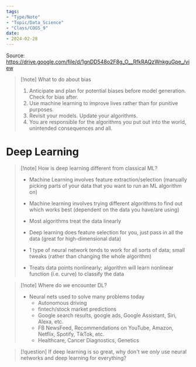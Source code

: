 ```yaml
---
tags:
- "Type/Note"
- "Topic/Data_Science"
- "Class/COGS_9"
date:
- 2024-02-28
---
```

Source: https://drive.google.com/file/d/1gnDD548o2F8g_O__RfkRAQzWnkguGpe_/view  

> [!note] What to do about bias  
> 1. Anticipate and plan for potential biases before model generation. Check for bias after.  
> 2. Use machine learning to improve lives rather than for punitive purposes.  
> 3. Revisit your models. Update your algorithms.  
> 4. You are responsible for the algorithms you put out into the world, unintended consequences and all.  

# Deep Learning  

> [!note] How is deep learning different from classical ML?  
> - Machine Learning involves feature extraction/selection (manually picking parts of your data that you want to run an ML algorithm on)  
> - Machine learning involves trying different algorithms to find out which works best (dependent on the data you have/are using)  
> - Most algorithms treat the data linearly  
>  
> - Deep learning does feature selection for you, just pass in all the data (great for high-dimensional data)  
> - 1 type of neural network tends to work for all sorts of data; small tweaks (rather than changing the whole algorithm)  
> - Treats data points nonlinearly; algorithm will learn nonlinear function (i.e. curve) to classify the data  

> [!note] Where do we encounter DL?  
> - Neural nets used to solve many problems today  
>   - Autonomous driving  
>   - fintech/stock market predictions  
>   - Google search results, google ads, Google Assistant, Siri, Alexa, etc.  
>   - FB NewsFeed, Recommendations on YouTube, Amazon, Netflix, Spotify, TikTok, etc.  
>   - Healthcare, Cancer Diagnostics, Genetics  

> [!question] If deep learning is so great, why don't we *only* use neural networks and deep learning for everything?  
